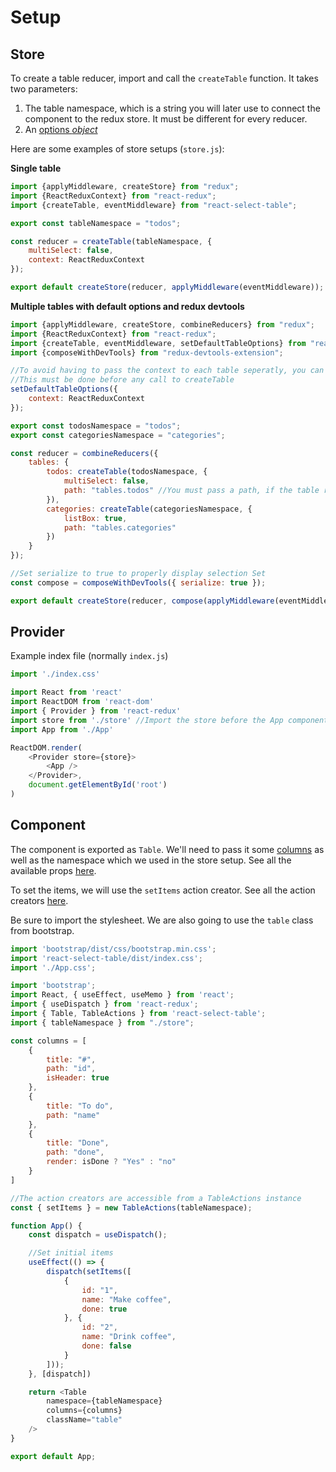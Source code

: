# Setup

## Store

To create a table reducer, import and call the `createTable` function. It takes two parameters:

1. The table namespace, which is a string you will later use to connect the component to the redux store. It must be different for every reducer.
2. An [options *object*](./options.md)

Here are some examples of store setups (`store.js`):

**Single table**

```javascript
import {applyMiddleware, createStore} from "redux";
import {ReactReduxContext} from "react-redux";
import {createTable, eventMiddleware} from "react-select-table";

export const tableNamespace = "todos";

const reducer = createTable(tableNamespace, {
    multiSelect: false,
    context: ReactReduxContext
});

export default createStore(reducer, applyMiddleware(eventMiddleware));
```

**Multiple tables with default options and redux devtools**

```javascript
import {applyMiddleware, createStore, combineReducers} from "redux";
import {ReactReduxContext} from "react-redux";
import {createTable, eventMiddleware, setDefaultTableOptions} from "react-select-table";
import {composeWithDevTools} from "redux-devtools-extension";

//To avoid having to pass the context to each table seperatly, you can set it as default.
//This must be done before any call to createTable
setDefaultTableOptions({
    context: ReactReduxContext
});

export const todosNamespace = "todos";
export const categoriesNamespace = "categories";

const reducer = combineReducers({
    tables: {
        todos: createTable(todosNamespace, {
            multiSelect: false,
            path: "tables.todos" //You must pass a path, if the table reducer isn't the root
        }),
        categories: createTable(categoriesNamespace, {
            listBox: true,
            path: "tables.categories"
        })
    }
});

//Set serialize to true to properly display selection Set
const compose = composeWithDevTools({ serialize: true });

export default createStore(reducer, compose(applyMiddleware(eventMiddleware));
```

## Provider

Example index file (normally `index.js`)

```javascript
import './index.css'

import React from 'react'
import ReactDOM from 'react-dom'
import { Provider } from 'react-redux'
import store from './store' //Import the store before the App component, so that you can use getTableUtils
import App from './App'

ReactDOM.render(
    <Provider store={store}>
   		<App />
    </Provider>,
    document.getElementById('root')
)
```

## Component

The component is exported as `Table`.  We'll need to pass it some [columns](./column.md) as well as the namespace which we used in the store setup. See all the available props [here](./component.md).

To set the items, we will use the `setItems` action creator. See all the action creators [here](./actions.md).

Be sure to import the stylesheet. We are also going to use the `table` class from bootstrap.

```javascript
import 'bootstrap/dist/css/bootstrap.min.css';
import 'react-select-table/dist/index.css';
import './App.css';

import 'bootstrap';
import React, { useEffect, useMemo } from 'react';
import { useDispatch } from 'react-redux';
import { Table, TableActions } from 'react-select-table';
import { tableNamespace } from "./store";

const columns = [
    {
        title: "#",
        path: "id",
        isHeader: true
    },
    {
        title: "To do",
        path: "name"
    },
    {
        title: "Done",
        path: "done",
        render: isDone ? "Yes" : "no"
    }
]

//The action creators are accessible from a TableActions instance
const { setItems } = new TableActions(tableNamespace);

function App() {
    const dispatch = useDispatch();

    //Set initial items
    useEffect(() => {
    	dispatch(setItems([
            {
                id: "1",
                name: "Make coffee",
                done: true
            }, {
                id: "2",
                name: "Drink coffee",
                done: false
            }
        ]));
    }, [dispatch])

    return <Table
    	namespace={tableNamespace}
    	columns={columns}
    	className="table"
    />
}

export default App;
```

